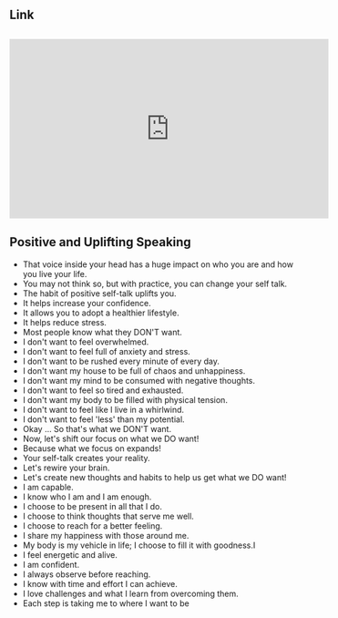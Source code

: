 
## Link 
## <iframe width="560" height="315" src="https://www.youtube.com/embed/-WhpbY8jfDQ?si=jo1dsUUrwgiG2769" title="YouTube video player" frameborder="0" allow="accelerometer; autoplay; clipboard-write; encrypted-media; gyroscope; picture-in-picture; web-share" referrerpolicy="strict-origin-when-cross-origin" allowfullscreen></iframe>
## Positive and Uplifting Speaking 

- That voice inside your head has a huge impact on who you are and how you live your life.
- You may not think so, but with practice, you can change your self talk.
- The habit of positive self-talk uplifts you.
- It helps increase your confidence.
- It allows you to adopt a healthier lifestyle.
- It helps reduce stress.
- Most people know what they DON'T want.
- I don't want to feel overwhelmed.
- I don't want to feel full of anxiety and stress.
- I don't want to be rushed every minute of every day.
- I don't want my house to be full of chaos and unhappiness.
- I don't want my mind to be consumed with negative thoughts.
- I don't want to feel so tired and exhausted.
- I don't want my body to be filled with physical tension.
- I don't want to feel like I live in a whirlwind.
- I don't want to feel 'less' than my potential.
- Okay ... So that's what we DON'T want. 
- Now, let's shift our focus on what we DO want!
- Because what we focus on expands!
- Your self-talk creates your reality.
- Let's rewire your brain.
- Let's create new thoughts and habits to help us get what we DO want!
- I am capable.
- I know who I am and I am enough.
- I choose to be present in all that I do.
- I choose to think thoughts that serve me well.
- I choose to reach for a better feeling.
- I share my happiness with those around me.
- My body is my vehicle in life; I choose to fill it with goodness.I
- I feel energetic and alive.
- I am confident.
- I always observe before reaching.
- I know with time and effort I can achieve.
- I love challenges and what I learn from overcoming them.
- Each step is taking me to where I want to be
